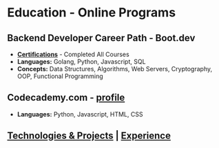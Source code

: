 # Education - Online Programs
## Backend Developer Career Path - Boot.dev 
- __[Certifications](https://www.boot.dev/u/afk)__ - Completed All Courses
- __Languages:__ Golang, Python, Javascript, SQL
- __Concepts:__ Data Structures, Algorithms, Web Servers, Cryptography, OOP, Functional Programming

## Codecademy.com - [profile]()
- __Languages:__ Python, Javascript, HTML, CSS

## [Technologies & Projects](https://skovranek.github.io/) | [Experience](https://skovranek.github.io//experience.html)

